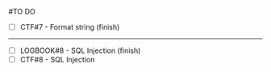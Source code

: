 #TO DO
- [ ] CTF#7 - Format string (finish)
----
- [ ] LOGBOOK#8 - SQL Injection (finish)
- [ ] CTF#8 - SQL Injection

